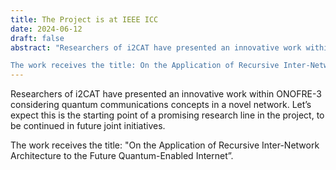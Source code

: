 ```yaml
---
title: The Project is at IEEE ICC
date: 2024-06-12
draft: false
abstract: "Researchers of i2CAT have presented an innovative work within ONOFRE-3 considering quantum communications concepts in a novel network. Let’s expect this is the starting point of a promising research line in the project, to be continued in future joint initiatives.

The work receives the title: On the Application of Recursive Inter-Network Architecture to the Future Quantum-Enabled Internet."
---
```


Researchers of i2CAT have presented an innovative work within ONOFRE-3 considering quantum communications concepts in a novel network. Let’s expect this is the starting point of a promising research line in the project, to be continued in future joint initiatives.

The work receives the title: "On the Application of Recursive Inter-Network Architecture to the Future Quantum-Enabled Internet”.

<!--more-->